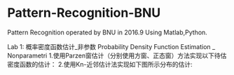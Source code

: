 # Pattern-Recognition-BNU
Pattern Recognition operated by BNU in 2016.9     Using Matlab,Python.

Lab 1: 概率密度函数估计_非参数 Probability Density Function Estimation _ Nonparametri
  1.使用Parzen窗估计（分别使用方窗、正态窗）方法实现以下待估密度函数的估计：
  2.使用Kn-近邻估计法实现如下图所示分布的估计:
    
 
